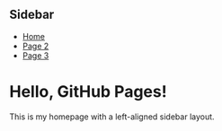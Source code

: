 <link rel="stylesheet" href="assets/css/style.css" />


<div class="container">
  <div class="sidebar">
    <h2>Sidebar</h2>
    <ul>
      <li><a href="index.html">Home</a></li>
      <li><a href="page2.html">Page 2</a></li>
      <li><a href="page3.html">Page 3</a></li>
    </ul>
  </div>

  <div class="content">
    <h1>Hello, GitHub Pages!</h1>
    <p>This is my homepage with a left-aligned sidebar layout.</p>
  </div>
</div>